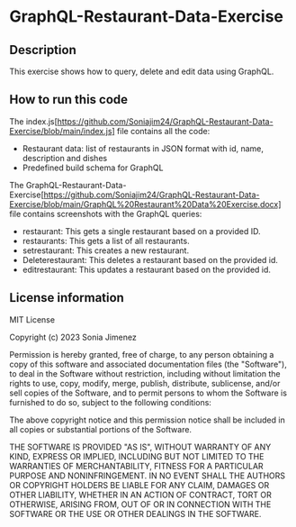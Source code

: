 # GraphQL-Restaurant-Data-Exercise
## Description
This exercise shows how to query, delete and edit data using GraphQL.

## How to run this code
The index.js[https://github.com/Soniajim24/GraphQL-Restaurant-Data-Exercise/blob/main/index.js] file contains all the code:
- Restaurant data: list of restaurants in JSON format with id, name, description and dishes
- Predefined build schema for GraphQL

The GraphQL-Restaurant-Data-Exercise[https://github.com/Soniajim24/GraphQL-Restaurant-Data-Exercise/blob/main/GraphQL%20Restaurant%20Data%20Exercise.docx] file contains screenshots with the GraphQL queries:
 - restaurant: This gets a single restaurant based on a provided ID. 
 - restaurants: This gets a list of all restaurants. 
 - setrestaurant: This creates a new restaurant. 
 - Deleterestaurant: This deletes a restaurant based on the provided id.
 - editrestaurant: This updates a restaurant based on the provided id.
 
 ## License information
MIT License

Copyright (c) 2023 Sonia Jimenez

Permission is hereby granted, free of charge, to any person obtaining a copy of this software and associated documentation files (the "Software"), to deal in the Software without restriction, including without limitation the rights to use, copy, modify, merge, publish, distribute, sublicense, and/or sell copies of the Software, and to permit persons to whom the Software is furnished to do so, subject to the following conditions:

The above copyright notice and this permission notice shall be included in all copies or substantial portions of the Software.

THE SOFTWARE IS PROVIDED "AS IS", WITHOUT WARRANTY OF ANY KIND, EXPRESS OR IMPLIED, INCLUDING BUT NOT LIMITED TO THE WARRANTIES OF MERCHANTABILITY, FITNESS FOR A PARTICULAR PURPOSE AND NONINFRINGEMENT. IN NO EVENT SHALL THE AUTHORS OR COPYRIGHT HOLDERS BE LIABLE FOR ANY CLAIM, DAMAGES OR OTHER LIABILITY, WHETHER IN AN ACTION OF CONTRACT, TORT OR OTHERWISE, ARISING FROM, OUT OF OR IN CONNECTION WITH THE SOFTWARE OR THE USE OR OTHER DEALINGS IN THE SOFTWARE.
